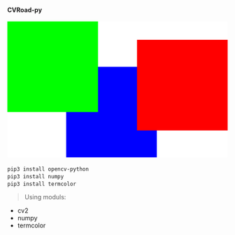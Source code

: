 #### CVRoad-py

![cv-image](img.svg)
  
`pip3 install opencv-python`  
`pip3 install numpy`  
`pip3 install termcolor`  


>Using moduls:  
* cv2  
* numpy  
* termcolor  

